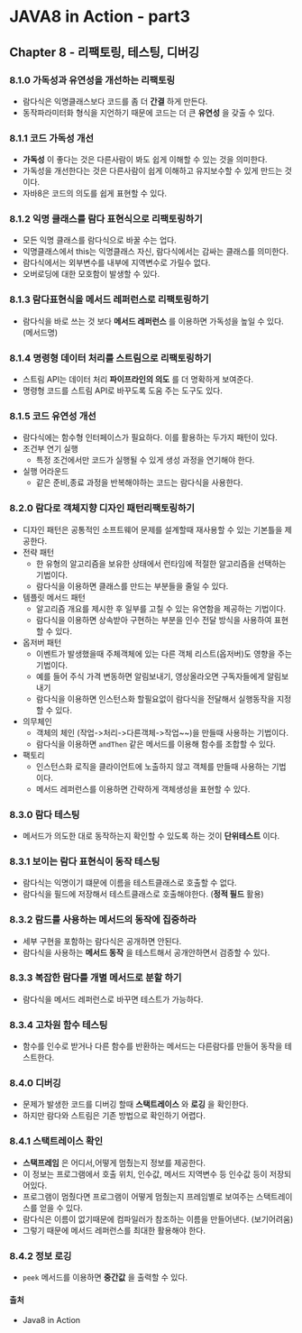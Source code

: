 # JAVA8 in Action - part3

## Chapter 8 - 리팩토링, 테스팅, 디버깅

### 8.1.0 가독성과 유연성을 개선하는 리팩토링
- 람다식은 익명클래스보다 코드를 좀 더 **간결** 하게 만든다.
- 동작파라미터화 형식을 지언하기 때문에 코드는 더 큰 **유연성** 을 갖출 수 있다.

### 8.1.1 코드 가독성 개선
- **가독성** 이 좋다는 것은 다른사람이 봐도 쉽게 이해할 수 있는 것을 의미한다.
- 가독성을 개선한다는 것은 다른사람이 쉽게 이해하고 유지보수할 수 있게 만드는 것이다.
- 자바8은 코드의 의도를 쉽게 표현할 수 있다.

### 8.1.2 익명 클래스를 람다 표현식으로 리팩토링하기
- 모든 익명 클래스를 람다식으로 바꿀 수는 업다.
- 익명클래스에서 this는 익명클래스 자신, 람다식에서는 감싸는 클래스를 의미한다.
- 람다식에서는 외부변수를 내부에 지역변수로 가릴수 없다.
- 오버로딩에 대한 모호함이 발생할 수 있다.

### 8.1.3 람다표현식을 메서드 레퍼런스로 리팩토링하기
- 람다식을 바로 쓰는 것 보다 **메서드 레퍼런스** 를 이용하면 가독성을 높일 수 있다.(메서드명)

### 8.1.4 명령형 데이터 처리를 스트림으로 리팩토링하기
- 스트림 API는 데이터 처리 **파이프라인의 의도** 를 더 명확하게 보여준다.
- 명령형 코드를 스트림 API로 바꾸도록 도움 주는 도구도 있다.

### 8.1.5 코드 유연성 개선
- 람다식에는 함수형 인터페이스가 필요하다. 이를 활용하는 두가지 패턴이 있다.
- 조건부 연기 실행
  - 특정 조건에서만 코드가 실행될 수 있게 생성 과정을 연기해야 한다.
- 실행 어라운드
  - 같은 준비,종료 과정을 반복해야하는 코드는 람다식을 사용한다.

### 8.2.0 람다로 객체지향 디자인 패턴리팩토링하기
- 디자인 패턴은 공통적인 소프트웨어 문제를 설계할때 재사용할 수 있는 기본틀을 제공한다.
- 전략 패턴
  - 한 유형의 알고리즘을 보유한 상태에서 런타임에 적절한 알고리즘을 선택하는 기법이다.
  - 람다식을 이용하면 클래스를 만드는 부분들을 줄일 수 있다.
- 템플릿 메서드 패턴
  - 알고리즘 개요를 제시한 후 일부를 고칠 수 있는 유연함을 제공하는 기법이다.
  - 람다식을 이용하면 상속받아 구현하는 부분을 인수 전달 방식을 사용하여 표현할 수 있다.
- 옵저버 패턴
  - 이벤트가 발생했을때 주체객체에 있는 다른 객체 리스트(옵저버)도 영향을 주는 기법이다.
  - 예를 들어 주식 가격 변동하면 알림보내기, 영상올라오면 구독자들에게 알림보내기
  - 람다식을 이용하면 인스턴스화 할필요없이 람다식을 전달해서 실행동작을 지정할 수 있다.
- 의무체인
  - 객체의 체인 (작업->처리->다른객체->작업~~)을 만들때 사용하는 기법이다.
  - 람다식을 이용하면 ``andThen`` 같은 메서드를 이용해 함수를 조합할 수 있다.
- 팩토리
  - 인스턴스화 로직을 클라이언트에 노출하지 않고 객체를 만들때 사용하는 기법이다.
  - 메서드 레퍼런스를 이용하면 간략하게 객체생성을 표현할 수 있다.

### 8.3.0 람다 테스팅
- 메서드가 의도한 대로 동작하는지 확인할 수 있도록 하는 것이 **단위테스트** 이다.

### 8.3.1 보이는 람다 표현식이 동작 테스팅
- 람다식는 익명이기 떄문에 이름을 테스트클래스로 호출할 수 없다.
- 람다식을 필드에 저장해서 테스트클래스로 호출해야한다. (**정적 필드** 활용)

### 8.3.2 람드를 사용하는 메서드의 동작에 집중하라
- 세부 구현을 포함하는 람다식은 공개하면 안된다.
- 람다식을 사용하는 **메서드 동작** 을 테스트해서 공개안하면서 검증할 수 있다.

### 8.3.3 복잡한 람다를 개별 메서드로 분할 하기
- 람다식을 메서드 레퍼런스로 바꾸면 테스트가 가능하다.

### 8.3.4 고차원 함수 테스팅
- 함수를 인수로 받거나 다른 함수를 반환하는 메서드는 다른람다를 만들어 동작을 테스트한다.

### 8.4.0 디버깅
- 문제가 발생한 코드를 디버깅 할때 **스택트레이스** 와 **로깅** 을 확인한다.
- 하지만 람다와 스트림은 기존 방법으로 확인하기 어렵다.

### 8.4.1 스택트레이스 확인
- **스택프레임** 은 어디서,어떻게 멈췄는지 정보를 제공한다.
- 이 정보는 프로그램에서 호출 위치, 인수값, 메서드 지역변수 등 인수값 등이 저장되어있다.
- 프로그램이 멈췄다면 프로그램이 어떻게 멈췄는지 프레임별로 보여주는 스택트레이스를 얻을 수 있다.
- 람다식은 이름이 없기때문에 컴파일러가 참조하는 이름을 만들어낸다. (보기어려움)
- 그렇기 때문에 메서드 레퍼런스를 최대한 활용해야 한다.

### 8.4.2 정보 로깅
- ``peek`` 메서드를 이용하면 **중간값** 을 출력할 수 있다.

#### 출처
- Java8 in Action
